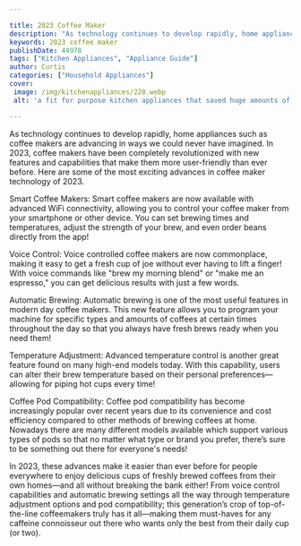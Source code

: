 ```yaml
---

title: 2023 Coffee Maker
description: "As technology continues to develop rapidly, home appliances such as coffee makers are advancing in ways we could never have imagin...learn more about it now"
keywords: 2023 coffee maker
publishDate: 44978
tags: ["Kitchen Appliances", "Appliance Guide"]
author: Curtis
categories: ["Household Appliances"]
cover: 
 image: /img/kitchenappliances/220.webp
 alt: 'a fit for purpose kitchen appliances that saved huge amounts of work'

---
```


As technology continues to develop rapidly, home appliances such as coffee makers are advancing in ways we could never have imagined. In 2023, coffee makers have been completely revolutionized with new features and capabilities that make them more user-friendly than ever before. Here are some of the most exciting advances in coffee maker technology of 2023.

Smart Coffee Makers: Smart coffee makers are now available with advanced WiFi connectivity, allowing you to control your coffee maker from your smartphone or other device. You can set brewing times and temperatures, adjust the strength of your brew, and even order beans directly from the app!

Voice Control: Voice controlled coffee makers are now commonplace, making it easy to get a fresh cup of joe without ever having to lift a finger! With voice commands like "brew my morning blend" or "make me an espresso," you can get delicious results with just a few words. 

Automatic Brewing: Automatic brewing is one of the most useful features in modern day coffee makers. This new feature allows you to program your machine for specific types and amounts of coffees at certain times throughout the day so that you always have fresh brews ready when you need them! 

Temperature Adjustment: Advanced temperature control is another great feature found on many high-end models today. With this capability, users can alter their brew temperature based on their personal preferences—allowing for piping hot cups every time! 
 
Coffee Pod Compatibility: Coffee pod compatibility has become increasingly popular over recent years due to its convenience and cost efficiency compared to other methods of brewing coffees at home. Nowadays there are many different models available which support various types of pods so that no matter what type or brand you prefer, there’s sure to be something out there for everyone's needs! 

In 2023, these advances make it easier than ever before for people everywhere to enjoy delicious cups of freshly brewed coffees from their own homes—and all without breaking the bank either! From voice control capabilities and automatic brewing settings all the way through temperature adjustment options and pod compatibility; this generation’s crop of top-of-the-line coffeemakers truly has it all—making them must-haves for any caffeine connoisseur out there who wants only the best from their daily cup (or two).
